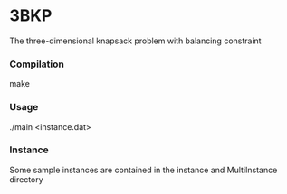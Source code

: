 # 3BKP
The three-dimensional knapsack problem with balancing constraint

### Compilation
make
### Usage
./main <instance.dat>
### Instance 
Some sample instances are contained in the instance and MultiInstance directory
